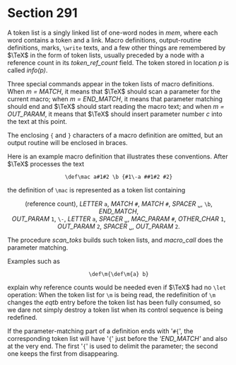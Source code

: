 # Section 291

A token list is a singly linked list of one-word nodes in *mem*, where each word contains a token and a link.
Macro definitions, output-routine definitions, marks, `\write` texts, and a few other things
are remembered by $\TeX$ in the form of token lists, usually preceded by a node with a reference count in its *token_ref_count* field.
The token stored in location *p* is called *info(p)*.

Three special commands appear in the token lists of macro definitions.
When *m = MATCH*, it means that $\TeX$ should scan a parameter for the current macro;
when *m = END_MATCH*, it means that parameter matching should end and $\TeX$ should start reading the macro text;
and when *m = OUT_PARAM*, it means that $\TeX$ should insert parameter number *c* into the text at this point.

The enclosing `{` and `}` characters of a macro definition are omitted, but an output routine will be enclosed in braces.

Here is an example macro definition that illustrates these conventions.
After $\TeX$ processes the text

<div align="center">

`\def\mac a#1#2 \b {#1\-a ##1#2 #2}`
</div>

the definition of `\mac` is represented as a token list containing

<div align="center">

(reference count), *LETTER* `a`, *MATCH* `#`, *MATCH* `#`, *SPACER* `␣`, `\b`, *END_MATCH*, <br>
*OUT_PARAM* `1`, `\-`, *LETTER* `a`, *SPACER* `␣`, *MAC_PARAM* `#`, *OTHER_CHAR* `1`, <br>
*OUT_PARAM* `2`, *SPACER* `␣`, *OUT\_PARAM* `2`.
</div>

The procedure *scan_toks* builds such token lists, and *macro_call* does the parameter matching.

Examples such as
<div align="center">

`\def\m{\def\m{a} b}`
</div>

explain why reference counts would be needed even if $\TeX$ had no `\let` operation:
When the token list for `\m` is being read, the redefinition of `\m` changes the *eqtb* entry before the token list has been fully consumed, so we dare not simply destroy a token list when its control sequence is being redefined.

If the parameter-matching part of a definition ends with '`#{`', the corresponding token list will have '`{`' just before the *'END_MATCH'* and also at the very end.
The first '`{`' is used to delimit the parameter; the second one keeps the first from disappearing.
